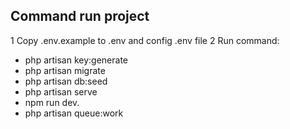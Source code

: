 
## Command run project

1 Copy .env.example to .env and config .env file
2 Run command:

- php artisan key:generate
- php artisan migrate
- php artisan db:seed
- php artisan serve
- npm run dev.
- php artisan queue:work